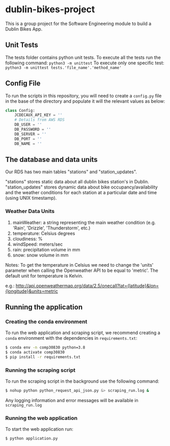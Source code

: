 # dublin-bikes-project
This is a group project for the Software Engineering module to build a Dublin Bikes App.

## Unit Tests

The tests folder contains python unit tests.
To execute all the tests run the following command: `python3 -m unittest`
To execute only one specific test: `python3 -m unittest tests.'file_name'.'method_name'`


## Config File
To run the scripts in this repository, you will need to create a ``config.py`` file in the base of the directory and populate it will the relevant values as below:
```python
class Config:   
    JCDECAUX_API_KEY = ''   
    # Details from AWS RDS
    DB_USER = ''   
    DB_PASSWORD = ''    
    DB_SERVER = '' 
    DB_PORT = ''    
    DB_NAME = ''
```

## The database and data units

Our RDS has two main tables "stations" and "station_updates".

"stations" stores static data about all dublin bikes station's in Dublin.
"station_updates" stores dynamic data about bike occupancy/availability and the weather conditions for each station at a particular date and time (using UNIX timestamp).

### Weather Data Units

1) mainWeather: a string representing the main weather condition (e.g. 'Rain', 'Drizzle', 'Thunderstorm', etc.)
2) temperature: Celsius degrees 
3) cloudiness: %
4) windSpeed: meters/sec
5) rain: precipitation volume in mm
6) snow: snow volume in mm

Notes:
To get the temperature in Celsius we need to change the 'units' parameter when calling the Openweather API to be equal to 'metric'. The default unit for temperature is Kelvin.

e.g.:
http://api.openweathermap.org/data/2.5/onecall?lat={latitude}&lon={longitude}&units=metric

## Running the application
### Creating the conda environment
To run the web application and scraping script, we recommend creating a ``conda`` environment with the dependencies in ``requirements.txt``:
```bash
$ conda env -n comp30830 python=3.8
$ conda activate comp30830
$ pip install -r requirements.txt
```

### Running the scraping script
To run the scraping script in the background use the following command:
```bash
$ nohup python python_request_api_json.py &> scraping_run.log &
```
Any logging information and error messages will be available in ``scraping_run.log``

### Running the web application
To start the web application run:
```bash
$ python application.py
```
